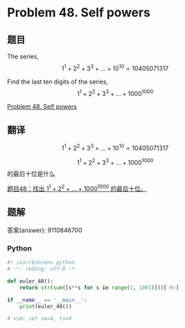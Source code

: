 Problem 48. Self powers
==================================

## 题目

The series, $$1^1 + 2^2 + 3^3 + ... + 10^{10} = 10405071317$$

Find the last ten digits of the series, $$1^1 + 2^2 + 3^3 + ... + 1000^{1000}$$

[Problem 48. Self powers](https://projecteuler.net/problem=48 "Problem 48")


## 翻译

$$1^1 + 2^2 + 3^3 + ... + 10^{10} = 10405071317$$

$$1^1 + 2^2 + 3^3 + ... + 1000^{1000}$$ 的最后十位是什么

[题目48：找出 $1^1 + 2^2 + ... + 1000^{1000}$ 的最后十位。](http://pe.spiritzhang.com/index.php/2011-05-11-09-44-54/49-4811--22----10001000 "题目48")

## 题解

答案(answer): 9110846700

### Python

~~~python
#! /usr/bin/env python
# -*- coding: utf-8 -*-

def euler_48():
    return str(sum([s**s for s in range(1, 1001)]))[-9:]

if __name__ == '__main__':
    print(euler_48())

# vim: set sw=4, ts=4
~~~
